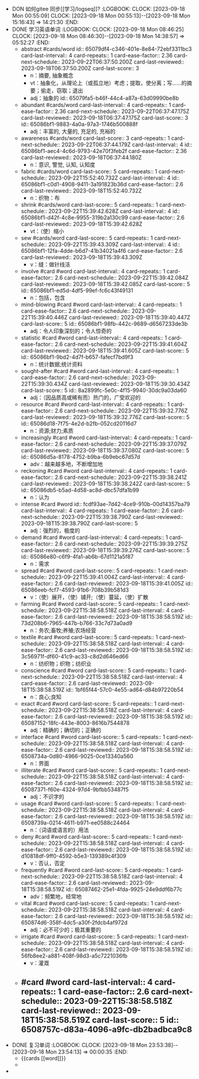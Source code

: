 - DON 如何gitee 同步[[学习/logseq]]?
  :LOGBOOK:
  CLOCK: [2023-09-18 Mon 00:55:09]
  CLOCK: [2023-09-18 Mon 00:55:13]--[2023-09-18 Mon 15:16:43] =>  14:21:30
  :END:
- DONE 学习英语单词
  :LOGBOOK:
  CLOCK: [2023-09-18 Mon 08:46:25]
  CLOCK: [2023-09-18 Mon 08:46:30]--[2023-09-18 Mon 14:38:57] =>  05:52:27
  :END:
	- abstract #cards/word
	  id:: 65079df4-c346-401e-8e84-72ebf3311bc3
	  card-last-interval:: 4
	  card-repeats:: 1
	  card-ease-factor:: 2.36
	  card-next-schedule:: 2023-09-22T06:37:50.200Z
	  card-last-reviewed:: 2023-09-18T06:37:50.200Z
	  card-last-score:: 3
		- n：摘要, 抽象概念
		- vt：抽象化，从理论上（或孤立地）考虑；提取，使分离；写……的摘要；偷走，窃取；退出
		- adj：抽象的
		  id:: 65079fa5-b46f-44c4-a87a-63d09990be8b
	- abundant #cards/word
	  card-last-interval:: 4
	  card-repeats:: 1
	  card-ease-factor:: 2.36
	  card-next-schedule:: 2023-09-22T06:37:47.175Z
	  card-last-reviewed:: 2023-09-18T06:37:47.175Z
	  card-last-score:: 3
	  id:: 65086bf1-9883-4a0a-97a3-1746b500888f
		- adj：丰富的, 大量的, 充足的, 充裕的
	- awareness #cards/word
	  card-last-score:: 3
	  card-repeats:: 1
	  card-next-schedule:: 2023-09-22T06:37:44.179Z
	  card-last-interval:: 4
	  id:: 65086bf1-aec4-4c6d-9793-42e70f3feb2f
	  card-ease-factor:: 2.36
	  card-last-reviewed:: 2023-09-18T06:37:44.180Z
		- n：意识, 警觉, 认知, 认知度
	- fabric #cards/word
	  card-last-score:: 5
	  card-repeats:: 1
	  card-next-schedule:: 2023-09-22T15:52:40.732Z
	  card-last-interval:: 4
	  id:: 65086bf1-c0d1-4908-9411-3a191823b36d
	  card-ease-factor:: 2.6
	  card-last-reviewed:: 2023-09-18T15:52:40.732Z
		- n：织物：布
	- shrink #cards/word
	  card-last-score:: 5
	  card-repeats:: 1
	  card-next-schedule:: 2023-09-22T15:39:42.628Z
	  card-last-interval:: 4
	  id:: 65086bf1-d42f-4c8e-9955-319b2a130c99
	  card-ease-factor:: 2.6
	  card-last-reviewed:: 2023-09-18T15:39:42.628Z
		- vt：（使）缩小
	- sew #cards/word
	  card-last-score:: 5
	  card-repeats:: 1
	  card-next-schedule:: 2023-09-22T15:39:43.309Z
	  card-last-interval:: 4
	  id:: 65086bf1-12fa-4dde-b6d7-41b34021a4f6
	  card-ease-factor:: 2.6
	  card-last-reviewed:: 2023-09-18T15:39:43.309Z
		- v：缝：做针线活
	- involve #card #word
	  card-last-interval:: 4
	  card-repeats:: 1
	  card-ease-factor:: 2.6
	  card-next-schedule:: 2023-09-22T15:39:42.084Z
	  card-last-reviewed:: 2023-09-18T15:39:42.085Z
	  card-last-score:: 5
	  id:: 65086bf1-ed5d-4df5-99ef-fc6c43f49131
		- n：包括，包含
	- mind-blowing #card #word
	  card-last-interval:: 4
	  card-repeats:: 1
	  card-ease-factor:: 2.6
	  card-next-schedule:: 2023-09-22T15:39:40.446Z
	  card-last-reviewed:: 2023-09-18T15:39:40.447Z
	  card-last-score:: 5
	  id:: 65086bf1-98fb-442c-9689-d6567233de3b
		- adj：令人印象深刻的；令人惊奇的
	- statistic #card #word
	  card-last-interval:: 4
	  card-repeats:: 1
	  card-ease-factor:: 2.6
	  card-next-schedule:: 2023-09-22T15:39:41.604Z
	  card-last-reviewed:: 2023-09-18T15:39:41.605Z
	  card-last-score:: 5
	  id:: 65086bf1-9bd2-4d7f-b657-fafecf7bd9f3
		- n：统计数据;统计资料
	- sought-after #card #word
	  card-last-interval:: 4
	  card-repeats:: 1
	  card-ease-factor:: 2.6
	  card-next-schedule:: 2023-09-22T15:39:30.434Z
	  card-last-reviewed:: 2023-09-18T15:39:30.434Z
	  card-last-score:: 5
	  id:: 8a2899fc-5e0c-4f15-9940-30dc9a03da60
		- adj：（因品质高或稀有而）热门的，广受欢迎的
	- resource #card #word
	  card-last-interval:: 4
	  card-repeats:: 1
	  card-ease-factor:: 2.6
	  card-next-schedule:: 2023-09-22T15:39:32.776Z
	  card-last-reviewed:: 2023-09-18T15:39:32.776Z
	  card-last-score:: 5
	  id:: 65086d18-7f75-4e2d-b2fb-052cd20116d7
		- n：资源;财力;素质
	- increasingly #card #word
	  card-last-interval:: 4
	  card-repeats:: 1
	  card-ease-factor:: 2.6
	  card-next-schedule:: 2023-09-22T15:39:37.079Z
	  card-last-reviewed:: 2023-09-18T15:39:37.080Z
	  card-last-score:: 5
	  id:: 65086d5a-8178-4752-b9ba-6b9ebc67d57d
		- adv：越来越多地，不断增加地
	- reckoning #card #word
	  card-last-interval:: 4
	  card-repeats:: 1
	  card-ease-factor:: 2.6
	  card-next-schedule:: 2023-09-22T15:39:38.241Z
	  card-last-reviewed:: 2023-09-18T15:39:38.242Z
	  card-last-score:: 5
	  id:: 65086db5-b5ad-4d58-ac8d-dbc57dfa1b99
		- n：认为
	- intense #card #word
	  id:: fcdf93ae-7d42-4ce9-910b-00d14357ba79
	  card-last-interval:: 4
	  card-repeats:: 1
	  card-ease-factor:: 2.6
	  card-next-schedule:: 2023-09-22T15:39:38.790Z
	  card-last-reviewed:: 2023-09-18T15:39:38.790Z
	  card-last-score:: 5
		- adj：强烈的，极度的
	- demand #card #word
	  card-last-interval:: 4
	  card-repeats:: 1
	  card-ease-factor:: 2.6
	  card-next-schedule:: 2023-09-22T15:39:39.275Z
	  card-last-reviewed:: 2023-09-18T15:39:39.276Z
	  card-last-score:: 5
	  id:: 65086e80-c6f9-4fa1-ab6b-67d1121a5f87
		- n：需求
	- spread #card #word
	  card-last-score:: 5
	  card-repeats:: 1
	  card-next-schedule:: 2023-09-22T15:39:41.004Z
	  card-last-interval:: 4
	  card-ease-factor:: 2.6
	  card-last-reviewed:: 2023-09-18T15:39:41.005Z
	  id:: 65086eeb-fcf7-4593-91b6-708b39b581d3
		- v：（使）展开，（使）铺开;（使）蔓延，（使）扩散
	- farming #card #word
	  card-last-score:: 5
	  card-repeats:: 1
	  card-next-schedule:: 2023-09-22T15:38:58.518Z
	  card-last-interval:: 4
	  card-ease-factor:: 2.6
	  card-last-reviewed:: 2023-09-18T15:38:58.519Z
	  id:: 73d208b6-7965-447b-b766-33c7d73a0ad9
		- n：务农;畜牧;养殖;农场经营
	- textile #card #word
	  card-last-score:: 5
	  card-repeats:: 1
	  card-next-schedule:: 2023-09-22T15:38:58.518Z
	  card-last-interval:: 4
	  card-ease-factor:: 2.6
	  card-last-reviewed:: 2023-09-18T15:38:58.519Z
	  id:: 3c56971f-df60-41c9-ac33-c8d2d646ed66
		- n：纺织物；织物；纺织业
	- conscience #card #word
	  card-last-score:: 5
	  card-repeats:: 1
	  card-next-schedule:: 2023-09-22T15:38:58.518Z
	  card-last-interval:: 4
	  card-ease-factor:: 2.6
	  card-last-reviewed:: 2023-09-18T15:38:58.519Z
	  id:: 1bf65f44-57c0-4e55-ad64-d84b97220b54
		- n：良心;良知
	- exact #card #word
	  card-last-score:: 5
	  card-repeats:: 1
	  card-next-schedule:: 2023-09-22T15:38:58.518Z
	  card-last-interval:: 4
	  card-ease-factor:: 2.6
	  card-last-reviewed:: 2023-09-18T15:38:58.519Z
	  id:: 65087152-18fc-443e-8003-8616b7544878
		- adj：精确的；确切的；正确的
	- interface #card #word
	  card-last-score:: 5
	  card-repeats:: 1
	  card-next-schedule:: 2023-09-22T15:38:58.518Z
	  card-last-interval:: 4
	  card-ease-factor:: 2.6
	  card-last-reviewed:: 2023-09-18T15:38:58.519Z
	  id:: 6508734a-0d80-4966-9025-0ce13340a560
		- n：界面
	- illiterate #card #word
	  card-last-score:: 5
	  card-repeats:: 1
	  card-next-schedule:: 2023-09-22T15:38:58.518Z
	  card-last-interval:: 4
	  card-ease-factor:: 2.6
	  card-last-reviewed:: 2023-09-18T15:38:58.519Z
	  id:: 65087371-f60e-4324-97d4-9bfbb53487f5
		- adj：不识字的
	- usage #card #word
	  card-last-score:: 5
	  card-repeats:: 1
	  card-next-schedule:: 2023-09-22T15:38:58.518Z
	  card-last-interval:: 4
	  card-ease-factor:: 2.6
	  card-last-reviewed:: 2023-09-18T15:38:58.519Z
	  id:: 6508739a-0214-4611-b971-ee0588c24464
		- n：（词语或语言的）用法
	- deny #card #word
	  card-last-score:: 5
	  card-repeats:: 1
	  card-next-schedule:: 2023-09-22T15:38:58.518Z
	  card-last-interval:: 4
	  card-ease-factor:: 2.6
	  card-last-reviewed:: 2023-09-18T15:38:58.519Z
	  id:: d10818df-9ff0-4592-b5e3-139389c4f309
		- v：否认，否定
	- frequently #card #word
	  card-last-score:: 5
	  card-repeats:: 1
	  card-next-schedule:: 2023-09-22T15:38:58.518Z
	  card-last-interval:: 4
	  card-ease-factor:: 2.6
	  card-last-reviewed:: 2023-09-18T15:38:58.519Z
	  id:: 65087462-25e1-4fda-9925-24e9ddf6b77c
		- adv：频繁地，经常地
	- vital #card #word
	  card-last-score:: 5
	  card-repeats:: 1
	  card-next-schedule:: 2023-09-22T15:38:58.518Z
	  card-last-interval:: 4
	  card-ease-factor:: 2.6
	  card-last-reviewed:: 2023-09-18T15:38:58.519Z
	  id:: 650874d6-358f-4dc5-a30f-2fdcb4af972d
		- adj：必不可少的；极其重要的
	- irrigate #card #word
	  card-last-score:: 5
	  card-repeats:: 1
	  card-next-schedule:: 2023-09-22T15:38:58.518Z
	  card-last-interval:: 4
	  card-ease-factor:: 2.6
	  card-last-reviewed:: 2023-09-18T15:38:58.519Z
	  id:: 56fb8ee2-a881-408f-98d3-a5c7221036fb
		- v：灌溉
	- #card #word
	  card-last-interval:: 4
	  card-repeats:: 1
	  card-ease-factor:: 2.6
	  card-next-schedule:: 2023-09-22T15:38:58.518Z
	  card-last-reviewed:: 2023-09-18T15:38:58.519Z
	  card-last-score:: 5
	  id:: 6508757c-d83a-4096-a9fc-db2badbca9c8
		-
- DONE 复习单词
  :LOGBOOK:
  CLOCK: [2023-09-18 Mon 23:53:38]--[2023-09-18 Mon 23:54:13] =>  00:00:35
  :END:
	- {{cards [[word]]}}
	-
-